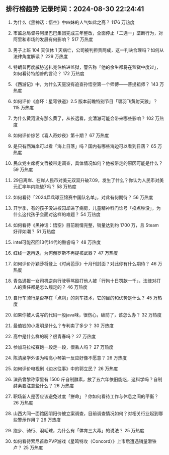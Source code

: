 
## 排行榜趋势 记录时间：2024-08-30 22:24:41
  
  1. 为什么《黑神话：悟空》中四妹的人气如此之高？ 1176 万热度
    
  2. 市监总局督导阿里巴巴集团完成三年整改，全面停止「二选一」垄断行为，对阿里和市场的发展有何影响？ 517 万热度
    
  3. 男子上班 104 天仅休 1 天病亡，公司被判担责两成，这一判决合理吗？如何从法律角度解读？ 229 万热度
    
  4. 特朗普再度威胁送扎克伯格进监狱，警告称「他的余生都将在监狱中度过」，如何看待特朗普的言论？ 172 万热度
    
  5. 《西游记》中，为什么天庭没有追查孙悟空第一个师傅——菩提祖师？ 143 万热度
    
  6. 如何评价《崩坏：星穹铁道》2.5 版本前瞻特别节目「碧羽飞黄射天狼」？ 115 万热度
    
  7. 为什么黄河没有那么黄了，从长远看，变清澈可能会带来哪些影响？ 102 万热度
    
  8. 如何评价综艺《喜人奇妙夜》第十期？ 67 万热度
    
  9. 是只有西海岸可以看「海上日落」吗？国内有哪些海边可以看到日落？ 65 万热度
    
  10. 民众党主席柯文哲被带走调查，具体情况如何？他被带走的原因可能是什么？ 59 万热度
    
  11. 29日离岸、在岸人民币对美元双双升破7.09，发生了什么？你认为人民币对美元汇率年内能破7吗？ 58 万热度
    
  12. 如何看待「2024乒乓球亚锦赛中国队名单」，对此有何期待？ 56 万热度
    
  13. 开学季，有的孩子没进校园却进了病房，儿童精神科门诊号「掐点秒没」，为什么这代孩子会面对这样的难题？ 54 万热度
    
  14. 如何看待《黑神话：悟空》目前剧情完整，销量达到约 1700 万，且 Steam 好评如潮？ 51 万热度
    
  15. intel可能召回13代14代的酷睿吗？ 48 万热度
    
  16. 红线一退再退，为何俄罗斯不再提核武器？ 47 万热度
    
  17. 如何评价孙颖莎将登上《时尚芭莎》十月刊封面？对此你有什么期待？ 46 万热度
    
  18. 青岛通报一女司机逆向行驶辱骂殴打他人被「行拘十日罚款一千」，法律对打人的责任都是怎么规定的？ 46 万热度
    
  19. 自行车骑行是否存在「点刹」的刹车技术，它的目的和优势是什么？ 45 万热度
    
  20. 如果你被人说写的代码一股java味，很伤心，破防了，该怎么办？ 32 万热度
    
  21. 最值钱的小发明是什么？专利卖了多少？ 30 万热度
    
  22. 高中是什么样的啊？很青春吗？ 27 万热度
    
  23. 参加马拉松赛跑一段走一段，很丢人吗？ 27 万热度
    
  24. 陈清泉学外语为啥高小琴第一反应好像不愿意？ 26 万热度
    
  25. 如何评价电视剧《边水往事》中的郭立民？ 26 万热度
    
  26. 演员曾黎称家里有 1500 斤自制酵素，放了五六年依旧能吃，这科学吗？自制酵素要注意些什么？ 26 万热度
    
  27. 职场新人是否应该避免过度「拼命」？你如何看待工作与休息之间的平衡？ 26 万热度
    
  28. 山西大同一面馆因阴阳价被立案调查，目前调查情况如何？对相关行业起到哪些警示作用？ 26 万热度
    
  29. 跑步、骑行、羽毛球，为什么有「体育三大毒」的说法？ 25 万热度
    
  30. 如何看待索尼首款PVP游戏《星鸣特攻（Concord）》上市后遭遇销量滑铁卢？ 25 万热度
    